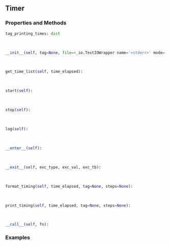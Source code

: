## <a id="Peeves.Peeves.Timer.Timer">Timer</a>


### Properties and Methods
```python
tag_printing_times: dict
```
<a id="Peeves.Peeves.Timer.Timer.__init__" class="docs-object-method">&nbsp;</a>
```python
__init__(self, tag=None, file=<_io.TextIOWrapper name='<stderr>' mode='w' encoding='utf-8'>, rounding=5, print_times=1, number=1, **kw): 
```

<a id="Peeves.Peeves.Timer.Timer.get_time_list" class="docs-object-method">&nbsp;</a>
```python
get_time_list(self, time_elapsed): 
```

<a id="Peeves.Peeves.Timer.Timer.start" class="docs-object-method">&nbsp;</a>
```python
start(self): 
```

<a id="Peeves.Peeves.Timer.Timer.stop" class="docs-object-method">&nbsp;</a>
```python
stop(self): 
```

<a id="Peeves.Peeves.Timer.Timer.log" class="docs-object-method">&nbsp;</a>
```python
log(self): 
```

<a id="Peeves.Peeves.Timer.Timer.__enter__" class="docs-object-method">&nbsp;</a>
```python
__enter__(self): 
```

<a id="Peeves.Peeves.Timer.Timer.__exit__" class="docs-object-method">&nbsp;</a>
```python
__exit__(self, exc_type, exc_val, exc_tb): 
```

<a id="Peeves.Peeves.Timer.Timer.format_timing" class="docs-object-method">&nbsp;</a>
```python
format_timing(self, time_elapsed, tag=None, steps=None): 
```

<a id="Peeves.Peeves.Timer.Timer.print_timing" class="docs-object-method">&nbsp;</a>
```python
print_timing(self, time_elapsed, tag=None, steps=None): 
```

<a id="Peeves.Peeves.Timer.Timer.__call__" class="docs-object-method">&nbsp;</a>
```python
__call__(self, fn): 
```

### Examples


